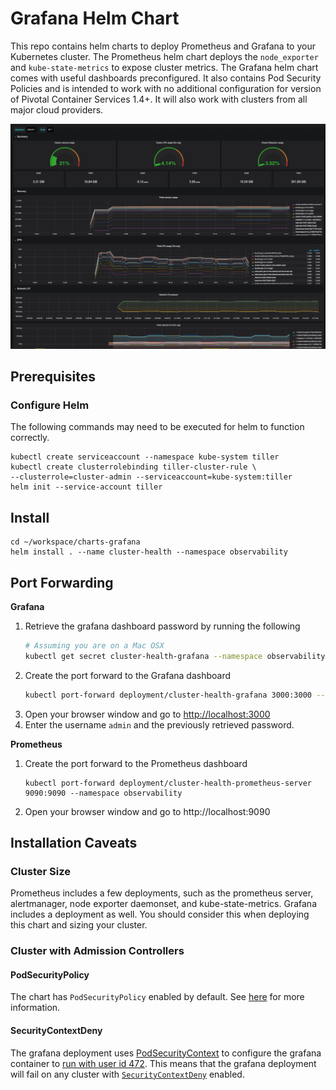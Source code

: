 # Grafana Helm Chart

This repo contains helm charts to deploy Prometheus and Grafana to your
Kubernetes cluster. The Prometheus helm chart deploys the `node_exporter` and
`kube-state-metrics` to expose cluster metrics. The Grafana helm chart comes
with useful dashboards preconfigured. It also contains Pod Security Policies
and is intended to work with no additional configuration for version of
Pivotal Container Services 1.4+. It will also work with clusters from all
major cloud providers. 

![dashboard](docs/images/dashboard.png)

## Prerequisites


### Configure Helm

The following commands may need to be executed for helm to function correctly.

```
kubectl create serviceaccount --namespace kube-system tiller 
kubectl create clusterrolebinding tiller-cluster-rule \
--clusterrole=cluster-admin --serviceaccount=kube-system:tiller
helm init --service-account tiller
```

## Install

```
cd ~/workspace/charts-grafana
helm install . --name cluster-health --namespace observability
```


## Port Forwarding

__Grafana__
1. Retrieve the grafana dashboard password by running the following
    ```bash
    # Assuming you are on a Mac OSX
    kubectl get secret cluster-health-grafana --namespace observability --output json | jq -r '.data."admin-password"' | base64 --decode
    ```
1. Create the port forward to the Grafana dashboard
    ```bash
    kubectl port-forward deployment/cluster-health-grafana 3000:3000 --namespace observability
    ```
1. Open your browser window and go to [http://localhost:3000][dashboard-deeplink]
1. Enter the username `admin` and the previously retrieved password.

__Prometheus__
1. Create the port forward to the Prometheus dashboard
    ```
    kubectl port-forward deployment/cluster-health-prometheus-server 9090:9090 --namespace observability
    ```
1. Open your browser window and go to http://localhost:9090

## Installation Caveats

### Cluster Size

Prometheus includes a few deployments, such as the prometheus server,
alertmanager, node exporter daemonset, and kube-state-metrics. Grafana
includes a deployment as well. You should consider this when deploying this
chart and sizing your cluster.

### Cluster with Admission Controllers

#### PodSecurityPolicy
The chart has `PodSecurityPolicy` enabled by default. See [here][pod-sec-policy] for more
information.

#### SecurityContextDeny
The grafana deployment uses [PodSecurityContext] to configure the grafana
container to [run with user id 472]. This means that the grafana deployment
will fail on any cluster with [`SecurityContextDeny`][security-context-deny]
enabled.


[PodSecurityContext]: https://kubernetes.io/docs/tasks/configure-pod-container/security-context/#set-the-security-context-for-a-pod
[run with user id 472]: http://docs.grafana.org/installation/docker/#migration-from-a-previous-version-of-the-docker-container-to-5-1-or-later
[security-context-deny]: https://kubernetes.io/docs/reference/access-authn-authz/admission-controllers/#securitycontextdeny
[pod-sec-policy]: https://kubernetes.io/docs/concepts/policy/pod-security-policy/
[dashboard-deeplink]: http://localhost:3000/d/JABGX_-mz/kubernetes-cluster-monitoring-via-prometheus?refresh=10s&orgId=1
